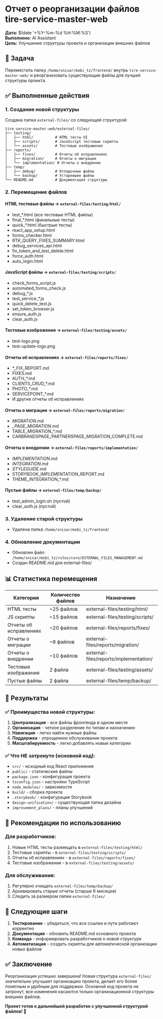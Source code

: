 # Отчет о реорганизации файлов tire-service-master-web

**Дата:** $(date '+%Y-%m-%d %H:%M:%S')  
**Выполнено:** AI Assistant  
**Цель:** Улучшение структуры проекта и организации внешних файлов

## 🎯 Задача

Переместить папку `/home/snisar/mobi_tz/frontend/` внутрь `tire-service-master-web/` и реорганизовать существующие файлы для лучшей структуры проекта.

## ✅ Выполненные действия

### 1. Создание новой структуры
Создана папка `external-files/` со следующей структурой:
```
tire-service-master-web/external-files/
├── testing/
│   ├── html/          # HTML тесты UI
│   ├── scripts/       # JavaScript тестовые скрипты  
│   └── assets/        # Тестовые изображения
├── reports/
│   ├── fixes/         # Отчеты об исправлениях
│   ├── migration/     # Отчеты о миграции
│   └── implementation/ # Отчеты о внедрении
├── temp/
│   ├── debug/         # Отладочные файлы
│   └── backup/        # Устаревшие файлы
└── README.md          # Документация структуры
```

### 2. Перемещение файлов

#### HTML тестовые файлы → `external-files/testing/html/`
- test_*.html (все тестовые HTML файлы)
- final_*.html (финальные тесты)
- quick_*.html (быстрые тесты)
- react_app_setup.html
- forms_checker.html
- RTK_QUERY_FIXES_SUMMARY.html
- debug_services_api.html
- fix_token_and_test_delete.html
- force_auth.html
- auto_login.html

#### JavaScript файлы → `external-files/testing/scripts/`
- check_forms_script.js
- automated_forms_check.js
- debug_*.js
- test_service_*.js
- quick_delete_test.js
- set_token_browser.js
- ensure_auth.js
- clear_auth.js

#### Тестовые изображения → `external-files/testing/assets/`
- test-logo.png
- test-update-logo.png

#### Отчеты об исправлениях → `external-files/reports/fixes/`
- *_FIX_REPORT.md
- *_FIXES_*.md
- AUTH_*.md
- CLIENTS_CRUD_*.md
- PHOTO_*.md
- SERVICEPOINT_*.md
- И другие отчеты об исправлениях

#### Отчеты о миграции → `external-files/reports/migration/`
- *MIGRATION*.md
- *_PAGE_MIGRATION*.md
- TABLE_MIGRATION_*.md
- CARBRANDSPAGE_PARTNERSPAGE_MIGRATION_COMPLETE.md

#### Отчеты о внедрении → `external-files/reports/implementation/`
- *IMPLEMENTATION*.md
- *INTEGRATION*.md
- *STYLEGUIDE*.md
- STORYBOOK_IMPLEMENTATION_REPORT.md
- THEME_INTEGRATION_*.md

#### Пустые файлы → `external-files/temp/backup/`
- test_admin_login.sh (пустой)
- clear_auth.js (пустой)

### 3. Удаление старой структуры
- Удалена папка `/home/snisar/mobi_tz/frontend/`

### 4. Обновление документации
- Обновлен файл `/home/snisar/mobi_tz/rules/core/EXTERNAL_FILES_MANAGEMENT.md`
- Создан README.md для external-files/

## 📊 Статистика перемещения

| Категория | Количество файлов | Назначение |
|-----------|------------------|------------|
| HTML тесты | ~25 файлов | external-files/testing/html/ |
| JS скрипты | ~15 файлов | external-files/testing/scripts/ |
| Отчеты об исправлениях | ~20 файлов | external-files/reports/fixes/ |
| Отчеты о миграции | ~8 файлов | external-files/reports/migration/ |
| Отчеты о внедрении | ~10 файлов | external-files/reports/implementation/ |
| Тестовые изображения | 2 файла | external-files/testing/assets/ |
| Пустые файлы | 2 файла | external-files/temp/backup/ |

## 🎯 Результаты

### ✅ Преимущества новой структуры:

1. **Централизация** - все файлы фронтенда в одном месте
2. **Организация** - четкое разделение по типам и назначению
3. **Навигация** - легко найти нужные файлы
4. **Поддержка** - упрощенное обслуживание проекта
5. **Масштабируемость** - легко добавлять новые категории

### ✅ Что НЕ затронуто (основной код):

- `src/` - исходный код React приложения
- `public/` - статические файлы
- `package.json` - конфигурация проекта
- `tsconfig.json` - настройки TypeScript
- `node_modules/` - зависимости
- `build/` - сборка проекта
- `.storybook/` - конфигурация Storybook
- `design-unification/` - существующая папка дизайна
- `improvement_plans/` - планы улучшений

## 🔧 Рекомендации по использованию

### Для разработчиков:
1. Новые HTML тесты размещать в `external-files/testing/html/`
2. Тестовые скрипты - в `external-files/testing/scripts/`
3. Отчеты об исправлениях - в `external-files/reports/fixes/`
4. Тестовые изображения - в `external-files/testing/assets/`

### Для обслуживания:
1. Регулярно очищать `external-files/temp/backup/`
2. Архивировать старые отчеты (старше 6 месяцев)
3. Следить за размером папки `external-files/`

## 🚀 Следующие шаги

1. **Тестирование** - убедиться, что все ссылки и пути работают корректно
2. **Документация** - обновить README.md основного проекта
3. **Команда** - информировать разработчиков о новой структуре
4. **Автоматизация** - создать скрипты для автоматической организации новых файлов

## ✅ Заключение

Реорганизация успешно завершена! Новая структура `external-files/` значительно улучшает организацию проекта, делает его более понятным и удобным для поддержки. Основной код проекта не затронут, все изменения касаются только организационной структуры внешних файлов.

**Проект готов к дальнейшей разработке с улучшенной структурой файлов! 🎉**